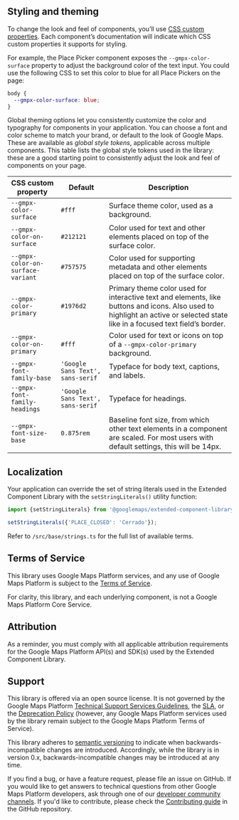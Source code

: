 ## Styling and theming

To change the look and feel of components, you’ll use [CSS custom properties](https://developer.mozilla.org/en-US/docs/Web/CSS/--*). Each component’s documentation will indicate which CSS custom properties it supports for styling.

For example, the Place Picker component exposes the `--gmpx-color-surface` property to adjust the background color of the text input. You could use the following CSS to set this color to blue for all Place Pickers on the page:

```css
body {
  --gmpx-color-surface: blue;
}
```

Global theming options let you consistently customize the color and typography for components in your application. You can choose a font and color scheme to match your brand, or default to the look of Google Maps. These are available as *global style tokens*, applicable across multiple components. This table lists the global style tokens used in the library: these are a good starting point to consistently adjust the look and feel of components on your page.

| CSS custom property                 | Default         | Description           | 
| ----------------------------------- | --------------- | --------------------- |
| `--gmpx-color-surface`              | `#fff`          | Surface theme color, used as a background. |
| `--gmpx-color-on-surface`           | `#212121`       | Color used for text and other elements placed on top of the surface color. |
| `--gmpx-color-on-surface-variant`   | `#757575`       | Color used for supporting metadata and other elements placed on top of the surface color. |
| `--gmpx-color-primary`              | `#1976d2`       | Primary theme color used for interactive text and elements, like buttons and icons. Also used to highlight an active or selected state like in a focused text field’s border. |
| `--gmpx-color-on-primary`           | `#fff`          | Color used for text or icons on top of a `--gmpx-color-primary` background. |
| `--gmpx-font-family-base`           | `'Google Sans Text', sans-serif` | Typeface for body text, captions, and labels. |
| `--gmpx-font-family-headings`       | `'Google Sans Text', sans-serif` | Typeface for headings. |
| `--gmpx-font-size-base`             | `0.875rem`      | Baseline font size, from which other text elements in a component are scaled. For most users with default settings, this will be 14px. |

## Localization

Your application can override the set of string literals used in the Extended Component Library with the `setStringLiterals()` utility function:

```js
import {setStringLiterals} from '@googlemaps/extended-component-library/utils/localize.js';

setStringLiterals({'PLACE_CLOSED': 'Cerrado'});
```

Refer to `/src/base/strings.ts` for the full list of available terms.

## Terms of Service

This library uses Google Maps Platform services, and any use of Google Maps Platform is subject to the [Terms of Service](https://cloud.google.com/maps-platform/terms?utm_source=github&utm_medium=documentation&utm_campaign=&utm_content=web_components).

For clarity, this library, and each underlying component, is not a Google Maps Platform Core Service. 

## Attribution

As a reminder, you must comply with all applicable attribution requirements for the Google Maps Platform API(s) and SDK(s) used by the Extended Component Library.

## Support

This library is offered via an open source license. It is not governed by the Google Maps Platform [Technical Support Services Guidelines](https://cloud.google.com/maps-platform/terms/tssg?utm_source=github&utm_medium=documentation&utm_campaign=&utm_content=web_components), the [SLA](https://cloud.google.com/maps-platform/terms/sla?utm_source=github&utm_medium=documentation&utm_campaign=&utm_content=web_components), or the [Deprecation Policy](https://cloud.google.com/maps-platform/terms?utm_source=github&utm_medium=documentation&utm_campaign=&utm_content=web_components) (however, any Google Maps Platform services used by the library remain subject to the Google Maps Platform Terms of Service).

This library adheres to [semantic versioning](https://semver.org/) to indicate when backwards-incompatible changes are introduced. Accordingly, while the library is in version 0.x, backwards-incompatible changes may be introduced at any time. 

If you find a bug, or have a feature request, please file an issue on GitHub. If you would like to get answers to technical questions from other Google Maps Platform developers, ask through one of our [developer community channels](https://developers.google.com/maps/developer-community?utm_source=github&utm_medium=documentation&utm_campaign=&utm_content=web_components). If you'd like to contribute, please check the [Contributing guide](https://github.com/googlemaps/extended-component-library/blob/main/CONTRIBUTING.md) in the GitHub repository.

